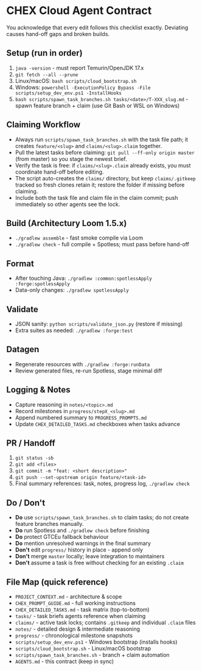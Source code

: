 # CHEX Cloud Agent Contract

You acknowledge that every edit follows this checklist exactly. Deviating causes hand-off gaps and broken builds.

## Setup (run in order)
1. `java -version` - must report Temurin/OpenJDK 17.x
2. `git fetch --all --prune`
3. Linux/macOS: `bash scripts/cloud_bootstrap.sh`
4. Windows: `powershell -ExecutionPolicy Bypass -File scripts/setup_dev_env.ps1 -InstallHooks`
5. `bash scripts/spawn_task_branches.sh tasks/<date>/T-XXX_slug.md` - spawn feature branch + claim (use Git Bash or WSL on Windows)

## Claiming Workflow
- Always run `scripts/spawn_task_branches.sh` with the task file path; it creates `feature/<slug>` and `claims/<slug>.claim` together.
- Pull the latest tasks before claiming: `git pull --ff-only origin master` (from master) so you stage the newest brief.
- Verify the task is free: if `claims/<slug>.claim` already exists, you must coordinate hand-off before editing.
- The script auto-creates the `claims/` directory, but keep `claims/.gitkeep` tracked so fresh clones retain it; restore the folder if missing before claiming.
- Include both the task file and claim file in the claim commit; push immediately so other agents see the lock.

## Build (Architectury Loom 1.5.x)
- `./gradlew assemble` - fast smoke compile via Loom
- `./gradlew check` - full compile + Spotless; must pass before hand-off

## Format
- After touching Java: `./gradlew :common:spotlessApply :forge:spotlessApply`
- Data-only changes: `./gradlew spotlessApply`

## Validate
- JSON sanity: `python scripts/validate_json.py` (restore if missing)
- Extra suites as needed: `./gradlew :forge:test`

## Datagen
- Regenerate resources with `./gradlew :forge:runData`
- Review generated files, re-run Spotless, stage minimal diff

## Logging & Notes
- Capture reasoning in `notes/<topic>.md`
- Record milestones in `progress/stepX_<slug>.md`
- Append numbered summary to `PROGRESS_PROMPTS.md`
- Update `CHEX_DETAILED_TASKS.md` checkboxes when tasks advance

## PR / Handoff
1. `git status -sb`
2. `git add <files>`
3. `git commit -m "feat: <short description>"`
4. `git push --set-upstream origin feature/<task-id>`
5. Final summary references: task, notes, progress log, `./gradlew check`

## Do / Don't
- **Do** use `scripts/spawn_task_branches.sh` to claim tasks; do not create feature branches manually.
- **Do** run Spotless and `./gradlew check` before finishing
- **Do** protect GTCEu fallback behaviour
- **Do** mention unresolved warnings in the final summary
- **Don't** edit `progress/` history in place - append only
- **Don't** merge `master` locally; leave integration to maintainers
- **Don't** assume a task is free without checking for an existing `.claim`

## File Map (quick reference)
- `PROJECT_CONTEXT.md` - architecture & scope
- `CHEX_PROMPT_GUIDE.md` - full working instructions
- `CHEX_DETAILED_TASKS.md` - task matrix (top-to-bottom)
- `tasks/` - task briefs agents reference when claiming
- `claims/` - active task locks; contains `.gitkeep` and individual `.claim` files
- `notes/` - detailed design & intermediate reasoning
- `progress/` - chronological milestone snapshots
- `scripts/setup_dev_env.ps1` - Windows bootstrap (installs hooks)
- `scripts/cloud_bootstrap.sh` - Linux/macOS bootstrap
- `scripts/spawn_task_branches.sh` - branch + claim automation
- `AGENTS.md` - this contract (keep in sync)
